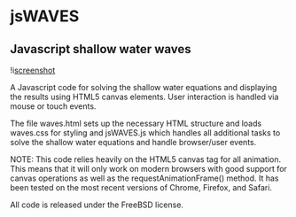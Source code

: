 jsWAVES
===========================

## Javascript shallow water waves 

!i[screenshot](./waves.jpg)

A Javascript code for solving the shallow water equations and displaying the results using HTML5 canvas elements. User interaction is handled via mouse or touch events.

The file waves.html sets up the necessary HTML structure and loads waves.css for styling and jsWAVES.js which handles all additional tasks to solve the shallow water equations and handle browser/user events.

NOTE: This code relies heavily on the HTML5 canvas tag for all animation. This means that it will only work on modern browsers with good support for canvas operations as well as the requestAnimationFrame() method. It has been tested on the most recent versions of Chrome, Firefox, and Safari.

All code is released under the FreeBSD license.
